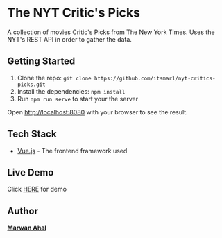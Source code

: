 # The NYT Critic's Picks

A collection of movies Critic's Picks from The New York Times. Uses the NYT's REST API in order to gather the data.
## Getting Started

1. Clone the repo: `git clone https://github.com/itsmar1/nyt-critics-picks.git`
3. Install the dependencies: `npm install`
4. Run `npm run serve` to start your the server

Open [http://localhost:8080](http://localhost:8080) with your browser to see the result.

## Tech Stack

* [Vue.js](https://vuejs.org/) - The frontend framework used

## Live Demo
Click [HERE](https://nyt-critics-picks.netlify.app) for demo

## Author

[**Marwan Ahal**](https://www.soymarwan.com)
